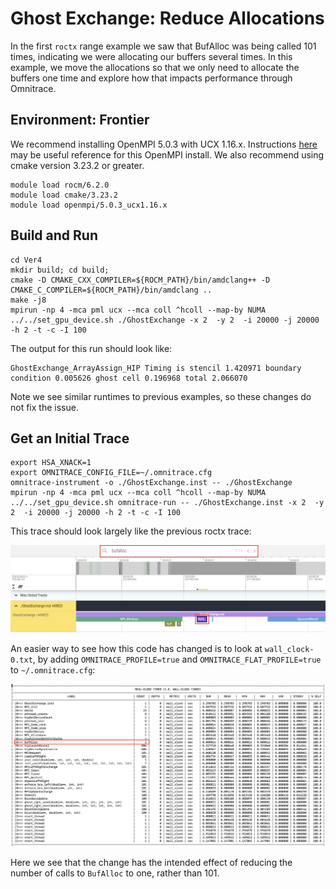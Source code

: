 # Ghost Exchange: Reduce Allocations

In the first `roctx` range example we saw that BufAlloc was being called 101 times,
indicating we were allocating our buffers several times. In this example, we move
the allocations so that we only need to allocate the buffers one time and explore
how that impacts performance through Omnitrace.

## Environment: Frontier

We recommend installing OpenMPI 5.0.3 with UCX 1.16.x. Instructions [here](https://github.com/amd/HPCTrainingDock/blob/main/comm/sources/scripts/openmpi_setup.sh) may be useful reference for this OpenMPI install. We also recommend using cmake version 3.23.2 or greater.

```
module load rocm/6.2.0
module load cmake/3.23.2
module load openmpi/5.0.3_ucx1.16.x
```

## Build and Run

```
cd Ver4
mkdir build; cd build;
cmake -D CMAKE_CXX_COMPILER=${ROCM_PATH}/bin/amdclang++ -D CMAKE_C_COMPILER=${ROCM_PATH}/bin/amdclang ..
make -j8
mpirun -np 4 -mca pml ucx --mca coll ^hcoll --map-by NUMA ../../set_gpu_device.sh ./GhostExchange -x 2  -y 2  -i 20000 -j 20000 -h 2 -t -c -I 100
```

The output for this run should look like:

```
GhostExchange_ArrayAssign_HIP Timing is stencil 1.420971 boundary condition 0.005626 ghost cell 0.196968 total 2.066070
```

Note we see similar runtimes to previous examples, so these changes do not fix the issue.

## Get an Initial Trace

```
export HSA_XNACK=1
export OMNITRACE_CONFIG_FILE=~/.omnitrace.cfg
omnitrace-instrument -o ./GhostExchange.inst -- ./GhostExchange
mpirun -np 4 -mca pml ucx --mca coll ^hcoll --map-by NUMA ../../set_gpu_device.sh omnitrace-run -- ./GhostExchange.inst -x 2  -y 2  -i 20000 -j 20000 -h 2 -t -c -I 100
```

This trace should look largely like the previous roctx trace:

<p><img src="bufalloc_once.png"/></p>

An easier way to see how this code has changed is to look at `wall_clock-0.txt`, by adding 
`OMNITRACE_PROFILE=true` and `OMNITRACE_FLAT_PROFILE=true` to `~/.omnitrace.cfg`:

<p><img src="timemory_output.png"/></p>

Here we see that the change has the intended effect of reducing the number of calls
to `BufAlloc` to one, rather than 101.
